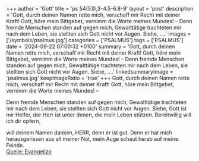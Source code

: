 +++
author = 'Gott'
title = 'ps 54(53),3-4.5-6.8-9'
layout = 'post'
description = 'Gott, durch deinen Namen rette mich,  verschaff mir Recht mit deiner Kraft! Gott, höre mein Bittgebet,  vernimm die Worte meines Mundes! –  Denn fremde Menschen standen auf gegen mich, Gewalttätige trachteten mir nach dem Leben,  sie stellten sich Gott nicht vor Augen. Siehe, ....'
images = ['/symbols/psalmus.jpg']
categories = ['PSALMUS']
tags = ['PSALMUS']
date = '2024-09-22 07:00:32 +0100'
summary = 'Gott, durch deinen Namen rette mich,  verschaff mir Recht mit deiner Kraft! Gott, höre mein Bittgebet,  vernimm die Worte meines Mundes! –  Denn fremde Menschen standen auf gegen mich, Gewalttätige trachteten mir nach dem Leben,  sie stellten sich Gott nicht vor Augen. Siehe, ....'
linkedsummaryImage = 'psalmus.jpg'
keepImageRatio = 'true'
+++
Gott, durch deinen Namen rette mich, 
verschaff mir Recht mit deiner Kraft!
Gott, höre mein Bittgebet, 
vernimm die Worte meines Mundes! –

Denn fremde Menschen standen auf gegen mich, Gewalttätige trachteten mir nach dem Leben, 
sie stellten sich Gott nicht vor Augen.
Siehe, Gott ist mir Helfer, 
der Herr ist unter denen, die mein Leben stützen.<!--more-->
Bereitwillig will ich dir opfern, 

will deinem Namen danken, HERR, denn er ist gut.
Denn er hat mich herausgerissen aus all meiner Not, 
mein Auge schaut herab auf meine Feinde.<br> [Quelle: Evangelizo](https://evangeliumtagfuertag.org/DE/gospel)